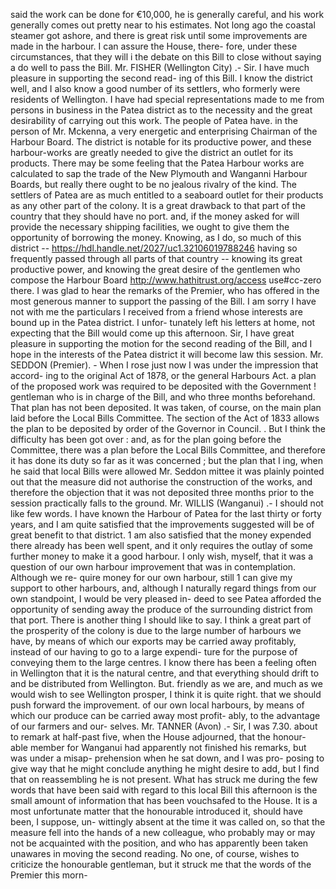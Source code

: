 said the work can be done for €10,000, he is generally careful, and his work generally comes out pretty near to his estimates. Not long ago the coastal steamer got ashore, and there is great risk until some improvements are made in the harbour. I can assure the House, there- fore, under these circumstances, that they will i the debate on this Bill to close without saying a do well to pass the Bill. Mr. FISHER (Wellington City) .- Sir. I have much pleasure in supporting the second read- ing of this Bill. I know the district well, and I also know a good number of its settlers, who formerly were residents of Wellington. I have had special representations made to me from persons in business in the Patea district as to the necessity and the great desirability of carrying out this work. The people of Patea have. in the person of Mr. Mckenna, a very energetic and enterprising Chairman of the Harbour Board. The district is notable for its productive power, and these harbour-works are greatly needed to give the district an outlet for its products. There may be some feeling that the Patea Harbour works are calculated to sap the trade of the New Plymouth and Wanganni Harbour Boards, but really there ought to be no jealous rivalry of the kind. The settlers of Patea are as much entitled to a seaboard outlet for their products as any other part of the colony. It is a great drawback to that part of the country that they should have no port. and, if the money asked for will provide the necessary shipping facilities, we ought to give them the opportunity of borrowing the money. Knowing, as I do, so much of this district -- https://hdl.handle.net/2027/uc1.32106019788246 having so frequently passed through all parts of that country -- knowing its great productive power, and knowing the great desire of the gentlemen who compose the Harbour Board http://www.hathitrust.org/access use#cc-zero there. I was glad to hear the remarks of the Premier, who has offered in the most generous manner to support the passing of the Bill. I am sorry I have not with me the particulars I received from a friend whose interests are bound up in the Patea district. I unfor- tunately left his letters at home, not expecting that the Bill would come up this afternoon. Sir, I have great pleasure in supporting the motion for the second reading of the Bill, and I hope in the interests of the Patea district it will become law this session. Mr. SEDDON (Premier). - When I rose just now I was under the impression that accord- ing to the original Act of 1878, or the general Harbours Act. a plan of the proposed work was required to be deposited with the Government ! gentleman who is in charge of the Bill, and who three months beforehand. That plan has not been deposited. It was taken, of course, on the main plan laid before the Local Bills Committee. The section of the Act of 1833 allows the plan to be deposited by order of the Governor in Council. . But I think the difficulty has been got over : and, as for the plan going before the Committee, there was a plan before the Local Bills Committee, and therefore it has done its duty so far as it was concerned ; but the plan that I ing, when he said that local Bills were allowed Mr. Seddon mittee it was plainly pointed out that the measure did not authorise the construction of the works, and therefore the objection that it was not deposited three months prior to the session practically falls to the ground. Mr. WILLIS (Wanganui) .- I should not like few words. I have known the Harbour of Patea for the last thirty or forty years, and I am quite satisfied that the improvements suggested will be of great benefit to that district. 1 am also satisfied that the money expended there already has been well spent, and it only requires the outlay of some further money to make it a good harbour. I only wish, myself, that it was a question of our own harbour improvement that was in contemplation. Although we re- quire money for our own harbour, still 1 can give my support to other harbours, and, although I naturally regard things from our own standpoint, I would be very pleased in- deed to see Patea afforded the opportunity of sending away the produce of the surrounding district from that port. There is another thing I should like to say. I think a great part of the prosperity of the colony is due to the large number of harbours we have, by means of which our exports may be carried away profitably, instead of our having to go to a large expendi- ture for the purpose of conveying them to the large centres. I know there has been a feeling often in Wellington that it is the natural centre, and that everything should drift to and be distributed from Wellington. But. friendly as we are, and much as we would wish to see Wellington prosper, I think it is quite right. that we should push forward the improvement. of our own local harbours, by means of which our produce can be carried away most profit- ably, to the advantage of our farmers and our- selves. Mr. TANNER (Avon) .- Sir, I was 7.30. about to remark at half-past five, when the House adjourned, that the honour- able member for Wanganui had apparently not finished his remarks, but was under a misap- prehension when he sat down, and I was pro- posing to give way that he might conclude anything he might desire to add, but I find that on reassembling he is not present. What has struck me during the few words that have been said with regard to this local Bill this afternoon is the small amount of information that has been vouchsafed to the House. It is a most unfortunate matter that the honourable introduced it, should have been, I suppose, un- wittingly absent at the time it was called on, so that the measure fell into the hands of a new colleague, who probably may or may not be acquainted with the position, and who has apparently been taken unawares in moving the second reading. No one, of course, wishes to criticize the honourable gentleman, but it struck me that the words of the Premier this morn- 